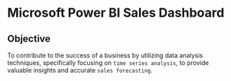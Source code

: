 # Microsoft Power BI Sales Dashboard

## Objective

To contribute to the success of a business by utilizing data analysis techniques, specifically focusing on `time series analysis`, to provide valuable insights and accurate `sales forecasting`.
